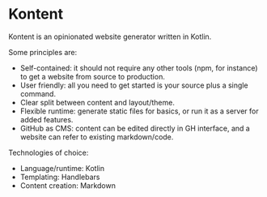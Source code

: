 # Kontent

Kontent is an opinionated website generator written in Kotlin.

Some principles are:
* Self-contained: it should not require any other tools (npm, for instance) to get a website from source to production.
* User friendly: all you need to get started is your source plus a single command.
* Clear split between content and layout/theme.
* Flexible runtime: generate static files for basics, or run it as a server for added features.
* GitHub as CMS: content can be edited directly in GH interface, and a website can refer to existing markdown/code.  

Technologies of choice:
* Language/runtime: Kotlin
* Templating: Handlebars
* Content creation: Markdown